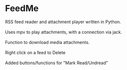 # FeedMe
RSS feed reader and attachment player written in Python.<br />
<br />
Uses mpv to play attachments, with a connection via jack.<br />
<br />
Function to download media attachments.<br />
<br />
Right click on a feed to Delete<br />
<br />
Added buttons/functions for "Mark Read/Undread"<br />
<br />
